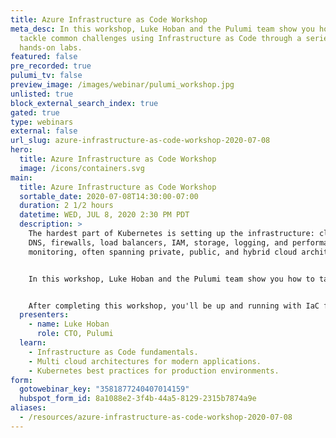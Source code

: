 ```yaml
---
title: Azure Infrastructure as Code Workshop
meta_desc: In this workshop, Luke Hoban and the Pulumi team show you how to
  tackle common challenges using Infrastructure as Code through a series of
  hands-on labs.
featured: false
pre_recorded: true
pulumi_tv: false
preview_image: /images/webinar/pulumi_workshop.jpg
unlisted: true
block_external_search_index: true
gated: true
type: webinars
external: false
url_slug: azure-infrastructure-as-code-workshop-2020-07-08
hero:
  title: Azure Infrastructure as Code Workshop
  image: /icons/containers.svg
main:
  title: Azure Infrastructure as Code Workshop
  sortable_date: 2020-07-08T14:30:00-07:00
  duration: 2 1/2 hours
  datetime: WED, JUL 8, 2020 2:30 PM PDT
  description: >
    The hardest part of Kubernetes is setting up the infrastructure: clusters,
    DNS, firewalls, load balancers, IAM, storage, logging, and performance
    monitoring, often spanning private, public, and hybrid cloud architectures.


    In this workshop, Luke Hoban and the Pulumi team show you how to tackle these challenges using Infrastructure as Code (IaC) through a series of hands-on labs. The techniques work for any cloud --- Azure, AWS, and GCP. You'll be able to leverage your favorite languages including Python, Go, JavaScript, TypeScript, and C# instead of YAML or domain-specific languages.


    After completing this workshop, you'll be up and running with IaC fundamentals, modern application architectures across many clouds, and Kubernetes best-practices that are ready for production environments. You'll also be ready to empower your development teams to be more productive --- continuously deploying both their applications and infrastructure.
  presenters:
    - name: Luke Hoban
      role: CTO, Pulumi
  learn:
    - Infrastructure as Code fundamentals.
    - Multi cloud architectures for modern applications.
    - Kubernetes best practices for production environments.
form:
  gotowebinar_key: "3581877240407014159"
  hubspot_form_id: 8a1088e2-3f4b-44a5-8129-2315b7874a9e
aliases:
  - /resources/azure-infrastructure-as-code-workshop-2020-07-08
---
```


